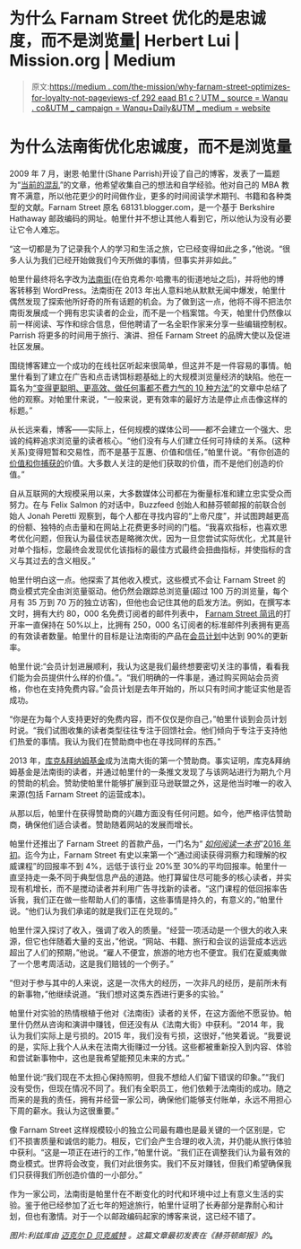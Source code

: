 # 为什么 Farnam Street 优化的是忠诚度，而不是浏览量| Herbert Lui | Mission.org | Medium

> 原文:[https://medium . com/the-mission/why-farnam-street-optimizes-for-loyalty-not-pageviews-cf 292 eaad B1 c？UTM _ source = Wanqu . co&UTM _ campaign = Wanqu+Daily&UTM _ medium = website](https://medium.com/the-mission/why-farnam-street-optimizes-for-loyalty-not-pageviews-cf292eaadb1c?utm_source=wanqu.co&utm_campaign=Wanqu+Daily&utm_medium=website)

# 为什么法南街优化忠诚度，而不是浏览量



2009 年 7 月，谢恩·帕里什(Shane Parrish)开设了自己的博客，发表了一篇题为“[当前的混乱](https://www.farnamstreetblog.com/2009/07/the-present-mess/)”的文章，他希望收集自己的想法和自学经验。他对自己的 MBA 教育不满意，所以他花更少的时间做作业，更多的时间阅读学术期刊、书籍和各种类型的文献。Farnam Street 原名 68131.blogger.com，是一个基于 Berkshire Hathaway 邮政编码的网址。帕里什并不想让其他人看到它，所以他认为没有必要让它令人难忘。

“这一切都是为了记录我个人的学习和生活之旅，它已经变得如此之多，”他说。“很多人认为我们已经开始做我们今天所做的事情，但事实并非如此。”

帕里什最终将名字改为[法南街](https://www.farnamstreetblog.com/)(在伯克希尔·哈撒韦的街道地址之后)，并将他的博客转移到 WordPress。法南街在 2013 年出人意料地从默默无闻中爆发，帕里什偶然发现了探索他所好奇的所有话题的机会。为了做到这一点，他将不得不把法尔南街发展成一个拥有忠实读者的企业，而不是一个档案馆。今天，帕里什仍然像以前一样阅读、写作和综合信息，但他聘请了一名全职作家来分享一些编辑控制权。Parrish 将更多的时间用于旅行、演讲、担任 Farnam Street 的品牌大使以及促进社区发展。

围绕博客建立一个成功的在线社区听起来很简单，但这并不是一件容易的事情。帕里什看到了建立在广告和点击诱饵标题基础上的大规模浏览量经济的缺陷。他在一篇名为[“变得更聪明、更高效、做任何事都不费力气的 10 种方法”](https://www.farnamstreetblog.com/2014/03/10-ways-to-get-smarter-be-more-productive-and-do-everything-with-zero-effort/)的文章中总结了他的观察。对帕里什来说，“一般来说，更有效率的最好方法是停止点击像这样的标题。”

从长远来看，博客——实际上，任何规模的媒体公司——都不会建立一个强大、忠诚的纯粹追求浏览量的读者核心。“他们没有与人们建立任何可持续的关系。(这种关系)变得短暂和交易性，而不是基于互惠、价值和信任，”帕里什说。“有你创造的[价值和你捕获的](https://www.producthunt.com/live/shane-parrish)价值。大多数人关注的是他们获取的价值，而不是他们创造的价值。”

自从互联网的大规模采用以来，大多数媒体公司都在为衡量标准和建立忠实受众而努力。在与 Felix Salmon 的对话中，Buzzfeed 创始人和赫芬顿邮报的前联合创始人 Jonah Peretti 观察到，每个人都在寻找内容的“上帝尺度”，并试图跨越更高的份额、独特的点击量和在网站上花费更多时间的门槛。“我喜欢指标，也喜欢思考优化问题，但我认为最佳状态是略微次优，因为一旦您尝试实际优化，尤其是针对单个指标，您最终会发现优化该指标的最佳方式最终会扭曲指标，并使指标的含义与其过去的含义相反。”

帕里什明白这一点。他探索了其他收入模式，这些模式不会让 Farnam Street 的商业模式完全由浏览量驱动。他仍然会跟踪总浏览量(超过 100 万的浏览量，每个月有 35 万到 70 万的独立访客)，但他也会记住其他的启发方法。例如，在撰写本文时，拥有大约 80，000 名免费订阅者的邮件列表中， [Farnam Street 简讯](https://www.farnamstreetblog.com/newsletter)的打开率一直保持在 50%以上，比拥有 250，000 名订阅者的标准邮件列表拥有更高的有效读者数量。帕里什的目标是让法南街的产品在[会员计划](https://www.farnamstreetblog.com/membership/)中达到 90%的更新率。

帕里什说:“会员计划进展顺利，我认为这是我们最终想要密切关注的事情，看看我们能为会员提供什么样的价值。”。“我们明确的一件事是，通过购买网站会员资格，你也在支持免费内容。”会员计划是去年开始的，所以只有时间才能证实他是否成功。

“你是在为每个人支持更好的免费内容，而不仅仅是你自己，”帕里什谈到会员计划时说。“我们试图收集的读者类型往往专注于回馈社会。他们倾向于专注于支持他们热爱的事情。我认为我们在赞助商中也在寻找同样的东西。”

2013 年，[库克&拜纳姆基金](http://www.cookandbynum.com/)成为法南大街的第一个赞助商。事实证明，库克&拜纳姆基金是法南街的读者，并通过帕里什的一条推文发现了与该网站进行为期九个月的赞助的机会。赞助使帕里什能够扩展到亚马逊联盟之外，这是他当时唯一的收入来源(包括 Farnam Street 的运营成本)。

从那以后，帕里什在获得赞助商的兴趣方面没有任何问题。如今，他严格评估赞助商，确保他们适合读者。赞助随着网站的发展而增长。

帕里什还推出了 Farnam Street 的首款产品，一门名为“ [*如何阅读一本书*](https://www.farnamstreetblog.com/book/)”[2016 年初](https://www.farnamstreetblog.com/2016/01/reading-smarter/)。迄今为止，Farnam Street 有史以来第一个“通过阅读获得洞察力和理解的权威课程”的回报率不到 4%，远低于该行业 20%至 30%的平均回报率。帕里什一直坚持走一条不同于典型信息产品的道路。他打算留住尽可能多的核心读者，并实现有机增长，而不是搅动读者并利用广告寻找新的读者。“这门课程的低回报率告诉我，我们正在做一些帮助人们的事情，这些事情是持久的，有意义的，”帕里什说。“他们认为我们承诺的就是我们正在兑现的。”

帕里什深入探讨了收入，强调了收入的质量。“经营一项活动是一个很大的收入来源，但它也伴随着大量的支出，”他说。“网站、书籍、旅行和会议的运营成本远远超出了人们的预期，”他说。“雇人不便宜，旅游的地方也不便宜。我们在夏威夷做了一个思考周活动，这是我们赔钱的一个例子。”

“但对于参与其中的人来说，这是一次伟大的经历，一次非凡的经历，是前所未有的新事物，”他继续说道。“我们想对这类东西进行更多的实验。”

帕里什对实验的热情根植于他对《法南街》读者的关怀，在这方面他不愿妥协。帕里什仍然从咨询和演讲中赚钱，但还没有从《法南大街》中获利。“2014 年，我认为我们实际上是亏损的。2015 年，我们没有亏损，这很好，”他笑着说。“我要说的是，实际上我个人从未在法南大街赚过一分钱。这些都被重新投入到内容、体验和尝试新事物中，这也是我希望能预见未来的方式。”

帕里什说:“我们现在不太担心保持照明，但我不想给人们留下错误的印象。”“我们没有受伤，但现在情况不同了。我们有全职员工，他们依赖于法南街的成功。随之而来的是我的责任，拥有并经营一家公司，确保他们能够支付账单，永远不用担心下周的薪水。我认为这很重要。”

像 Farnam Street 这样规模较小的独立公司最有趣也是最关键的一个区别是，它们不损害质量和诚信的能力。相反，它们会产生合理的收入流，并仍能从旅行体验中获利。“这是一项正在进行的工作，”帕里什说。“我们正在调整我们认为最有效的商业模式。世界将会改变，我们对此很务实。我们不反对赚钱，但我们希望确保我们只获得我们所创造价值的一小部分。”

作为一家公司，法南街是帕里什在不断变化的时代和环境中过上有意义生活的实验。鉴于他已经参加了近七年的短途旅行，帕里什证明了长寿部分是靠耐心和计划，但也有激情。对于一个以邮政编码起家的博客来说，这已经不错了。

*图片:利兹库由* [*迈克尔 D 贝克威特*](https://www.flickr.com/photos/118118485@N05/16438065636/in/photolist-r3zodL-ghnoDc-mC5wvE-p1z8Wz-q6JkG2-72DYa6-aNSd7p-AaL94-219Zu-pWoiVK-p7XXBw-8KrWLt-jhPsnS-6qoPNi-dnwzKB-ppsKuz-zeT59-p1zb6e-79EZ49-dRe2mr-5EmNfd-drpbjn-nqndNS-2XUSwK-v4dpQV-pkV7Ui-jL584Z-ocvz1A-dpMa6R-i6Xpna-bpxvhG-ef3vw4-9E94Ym-fBiUg9-byJd8q-8bTupW-enVJC4-dRjHHW-dJeZ5t-dNwtHe-dMx6JL-GQ7rgA-nS7Quy-2aDnaq-dvC2zF-dUQhLX-qUXWVL-dMMjZJ-82ipB5-82iqbY) *。这篇文章最初发表在《赫芬顿邮报》的*[](http://www.huffingtonpost.com/entry/why-farnam-street-optimizes-for-loyalty-not-pageviews_us_575edcd5e4b079c7cee5fc65)**。**


